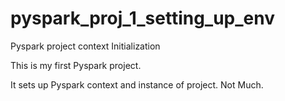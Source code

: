 # pyspark_proj_1_setting_up_env
Pyspark project context Initialization


This is my first Pyspark project.

It sets up Pyspark context and instance of project. Not Much.
